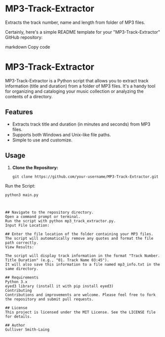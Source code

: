 # MP3-Track-Extractor
Extracts the track number, name and length from folder of MP3 files.


Certainly, here's a simple README template for your "MP3-Track-Extractor" GitHub repository:

markdown
Copy code
# MP3-Track-Extractor

MP3-Track-Extractor is a Python script that allows you to extract track information (title and duration) from a folder of MP3 files. It's a handy tool for organizing and cataloging your music collection or analyzing the contents of a directory.

## Features

- Extracts track title and duration (in minutes and seconds) from MP3 files.
- Supports both Windows and Unix-like file paths.
- Simple to use and customize.

## Usage

1. **Clone the Repository:**

   ```
   git clone https://github.com/your-username/MP3-Track-Extractor.git
Run the Script:
   ```
   python3 main.py
   


## Navigate to the repository directory.
Open a command prompt or terminal.
Run the script with python mp3_track_extractor.py.
Input File Location:

## Enter the file location of the folder containing your MP3 files.
The script will automatically remove any quotes and format the file path correctly.
View Results:

The script will display track information in the format "Track Number. Title Duration" (e.g., "01. Track Name 03:45").
It will also save this information to a file named mp3_info.txt in the same directory.

## Requirements
Python 3.x
eyed3 library (install it with pip install eyed3)
Contributing
Contributions and improvements are welcome. Please feel free to fork the repository and submit pull requests.

## License
This project is licensed under the MIT License. See the LICENSE file for details.

## Author
Gulliver Smith-Laing
